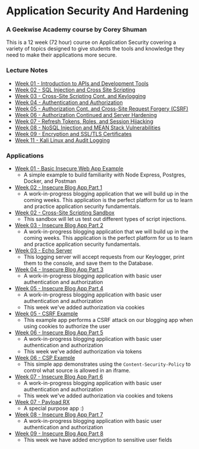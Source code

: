# Application Security And Hardening
### A Geekwise Academy course by Corey Shuman

This is a 12 week (72 hour) course on Application Security covering a variety of topics designed to give students the tools and knowledge they need to make their applications more secure.

### Lecture Notes
- [Week 01 - Introduction to APIs and Development Tools](./LectureNotes/Week-01)
- [Week 02 - SQL Injection and Cross Site Scripting](./LectureNotes/Week-02)
- [Week 03 - Cross-Site Scripting Cont. and Keylogging](./LectureNotes/Week-03)
- [Week 04 - Authentication and Authorization](./LectureNotes/Week-04)
- [Week 05 - Authorization Cont. and Cross-Site Request Forgery (CSRF)](./LectureNotes/Week-05)
- [Week 06 - Authorization Continued and Server Hardening](./LectureNotes/Week-06)
- [Week 07 - Refresh Tokens, Roles, and Session Hijacking](./LectureNotes/Week-07)
- [Week 08 - NoSQL Injection and MEAN Stack Vulnerabilities](./LectureNotes/Week-08)
- [Week 09 - Encryption and SSL/TLS Certificates](./LectureNotes/Week-09)
- [Week 11 - Kali Linux and Audit Logging](./LectureNotes/Week-11)

### Applications
- [Week 01 - Basic Insecure Web App Example](./Applications/Week-01/01-BasicInsecureWebApp)
  - A simple example to build familiarity with Node Express, Postgres, Docker, and Postman
- [Week 02 - Insecure Blog App Part 1](./Applications/Week-02/01-BasicBlogAppPart01)
  - A work-in-progress blogging application that we will build up in the coming weeks. This application is the perfect platform for us to learn and practice application security fundamentals.
- [Week 02 - Cross-Site Scripting Sandbox](./Applications/Week-02/02-CrossSiteScriptingSandbox)
  - This sandbox will let us test out different types of script injections.
- [Week 03 - Insecure Blog App Part 2](./Applications/Week-03/01-BasicBlogAppPart02)
  - A work-in-progress blogging application that we will build up in the coming weeks. This application is the perfect platform for us to learn and practice application security fundamentals.
- [Week 03 - Echo Server](./Applications/Week-03/02-EchoServer)
  - This logging server will accept requests from our Keylogger, print them to the console, and save them to the Database.
- [Week 04 - Insecure Blog App Part 3](./Applications/Week-04/01-BasicBlogAppPart03)
  - A work-in-progress blogging application with basic user authentication and authorization
- [Week 05 - Insecure Blog App Part 4](./Applications/Week-05/01-BasicBlogAppPart04)
  - A work-in-progress blogging application with basic user authentication and authorization
  - This week we've added authorization via cookies
- [Week 05 - CSRF Example](./Applications/Week-05/02-CSRFExample)
  - This example app performs a CSRF attack on our blogging app when using cookies to authorize the user
- [Week 06 - Insecure Blog App Part 5](./Applications/Week-06/01-BasicBlogAppPart05)
  - A work-in-progress blogging application with basic user authentication and authorization
  - This week we've added authorization via tokens
- [Week 06 - CSP Example](./Applications/Week-06/02-CSPExample)
  - This simple app demonstrates using the `Content-Security-Policy` to control what source is allowed in an iframe.
- [Week 07 - Insecure Blog App Part 6](../../Applications/Week-07/01-BasicBlogAppPart06)
  - A work-in-progress blogging application with basic user authentication and authorization
  - This week we've added authorization via cookies and tokens
- [Week 07 - Payload RX](../../Applications/Week-07/02-PayloadRx)
  - A special purpose app :)
- [Week 08 - Insecure Blog App Part 7](../../Applications/Week-08/01-BasicBlogAppPart07)
  - A work-in-progress blogging application with basic user authentication and authorization
- [Week 09 - Insecure Blog App Part 8](../../Applications/Week-09/01-BasicBlogAppPart08)
  - This week we have added encryption to sensitive user fields
